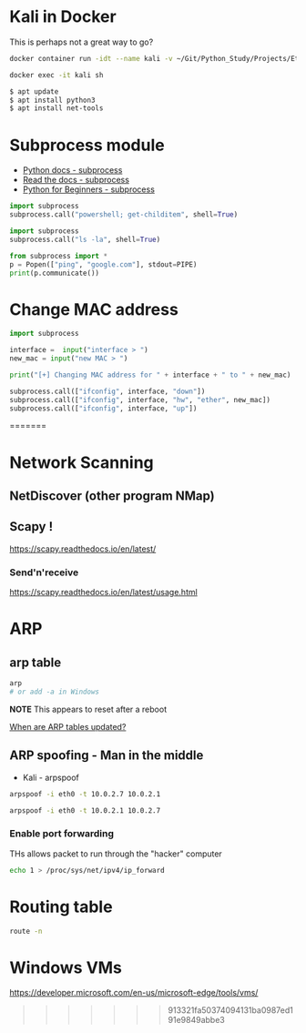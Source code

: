 # Kali in Docker

This is perhaps not a great way to go?

```bash
docker container run -idt --name kali -v ~/Git/Python_Study/Projects/EthicalHacking:/scripts kalilinux/kali-linux-docker sh

docker exec -it kali sh

$ apt update
$ apt install python3
$ apt install net-tools
```

# Subprocess module

- [Python docs - subprocess](https://docs.python.org/3/library/subprocess.html)
- [Read the docs - subprocess](https://python.readthedocs.io/en/latest/library/subprocess.html)
- [Python for Beginners - subprocess](https://www.pythonforbeginners.com/os/subprocess-for-system-administrators)

```python
import subprocess
subprocess.call("powershell; get-childitem", shell=True)
```

```python
import subprocess
subprocess.call("ls -la", shell=True)
```

```python
from subprocess import *
p = Popen(["ping", "google.com"], stdout=PIPE)
print(p.communicate())
```

# Change MAC address

```python
import subprocess

interface =  input("interface > ")
new_mac = input("new MAC > ")

print("[+] Changing MAC address for " + interface + " to " + new_mac)

subprocess.call(["ifconfig", interface, "down"])
subprocess.call(["ifconfig", interface, "hw", "ether", new_mac])
subprocess.call(["ifconfig", interface, "up"])
```

=======
# Network Scanning

## NetDiscover (other program NMap)

## Scapy !

https://scapy.readthedocs.io/en/latest/

### Send'n'receive

https://scapy.readthedocs.io/en/latest/usage.html

# ARP

## arp table
```bash
arp
# or add -a in Windows
```

**NOTE** This appears to reset after a reboot

[When are ARP tables updated?](https://networkengineering.stackexchange.com/questions/22980/when-will-an-arp-table-be-updated)

## ARP spoofing - Man in the middle

- Kali - arpspoof

```bash
arpspoof -i eth0 -t 10.0.2.7 10.0.2.1
```

```bash
arpspoof -i eth0 -t 10.0.2.1 10.0.2.7
```

### Enable port forwarding

THs allows packet to run through the "hacker" computer

```bash
echo 1 > /proc/sys/net/ipv4/ip_forward
```

# Routing table

```bash
route -n
```

# Windows VMs

https://developer.microsoft.com/en-us/microsoft-edge/tools/vms/
>>>>>>> 913321fa50374094131ba0987ed191e9849abbe3
